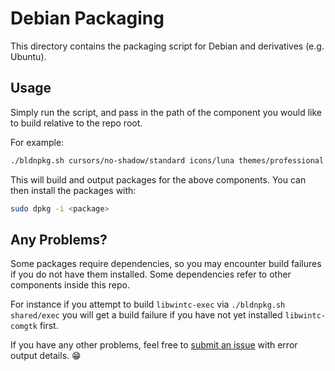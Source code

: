 # Debian Packaging

This directory contains the packaging script for Debian and derivatives (e.g. Ubuntu).

## Usage
Simply run the script, and pass in the path of the component you would like to build relative to the repo root.

For example:
```bash
./bldnpkg.sh cursors/no-shadow/standard icons/luna themes/professional
```

This will build and output packages for the above components. You can then install the packages with:
```bash
sudo dpkg -i <package>
```

## Any Problems?
Some packages require dependencies, so you may encounter build failures if you do not have them installed. Some dependencies refer to other components inside this repo.

For instance if you attempt to build `libwintc-exec` via `./bldnpkg.sh shared/exec` you will get a build failure if you have not yet installed `libwintc-comgtk` first.

If you have any other problems, feel free to [submit an issue](https://github.com/rozniak/xfce-winxp-tc/issues) with error output details. :grin:
